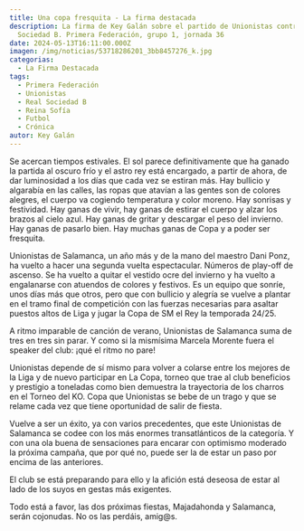 ```yaml
---
title: Una copa fresquita - La firma destacada
description: La firma de Key Galán sobre el partido de Unionistas contra la Real
  Sociedad B. Primera Federación, grupo 1, jornada 36
date: 2024-05-13T16:11:00.000Z
imagen: /img/noticias/53718286201_3bb8457276_k.jpg
categorias:
  - La Firma Destacada
tags:
  - Primera Federación
  - Unionistas
  - Real Sociedad B
  - Reina Sofía
  - Futbol
  - Crónica
autor: Key Galán
---
```

Se acercan tiempos estivales. El sol parece definitivamente que ha ganado la partida al oscuro frío y el astro rey está encargado, a partir de ahora, de dar luminosidad a los días que cada vez se estiran más. Hay bullicio y algarabía en las calles, las ropas que atavían a las gentes son de colores alegres, el cuerpo va cogiendo temperatura y color moreno. Hay sonrisas y festividad. Hay ganas de vivir, hay ganas de estirar el cuerpo y alzar los brazos al cielo azul. Hay ganas de gritar y descargar el peso del invierno. Hay ganas de pasarlo bien. Hay muchas ganas de Copa y a poder ser fresquita.

Unionistas de Salamanca, un año más y de la mano del maestro Dani Ponz, ha vuelto a hacer una segunda vuelta espectacular. Números de play-off de ascenso. Se ha vuelto a quitar el vestido ocre del invierno y ha vuelto a engalanarse con atuendos de colores y festivos. Es un equipo que sonríe, unos días más que otros, pero que con bullicio y alegría se vuelve a plantar en el tramo final de competición con las fuerzas necesarias para asaltar puestos altos de Liga y jugar la Copa de SM el Rey la temporada 24/25.

A ritmo imparable de canción de verano, Unionistas de Salamanca suma de tres en tres sin parar. Y como si la mismísima Marcela Morente fuera el speaker del club: ¡qué el ritmo no pare!

Unionistas depende de sí mismo para volver a colarse entre los mejores de la Liga y de nuevo participar en La Copa, torneo que trae al club beneficios y prestigio a toneladas como bien demuestra la trayectoria de los charros en el Torneo del KO. Copa que Unionistas se bebe de un trago y que se relame cada vez que tiene oportunidad de salir de fiesta.

Vuelve a ser un éxito, ya con varios precedentes, que este Unionistas de Salamanca se codee con los más enormes transatlánticos de la categoría. Y con una ola buena de sensaciones para encarar con optimismo moderado la próxima campaña, que por qué no, puede ser la de estar un paso por encima de las anteriores.

El club se está preparando para ello y la afición está deseosa de estar al lado de los suyos en gestas más exigentes.

Todo está a favor, las dos próximas fiestas, Majadahonda y Salamanca, serán cojonudas. No os las perdáis, amig@s.
